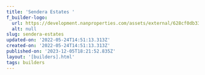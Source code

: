 ```yaml
---
title: 'Sendera Estates '
f_builder-logo:
  url: https://development.nanproperties.com/assets/external/628cf0db33a930acca192f77_sendera_20181016-02.jpg
  alt: null
slug: sendera-estates
updated-on: '2022-05-24T14:51:13.313Z'
created-on: '2022-05-24T14:51:13.313Z'
published-on: '2023-12-05T18:21:52.835Z'
layout: '[builders].html'
tags: builders
---
```



